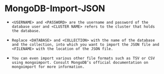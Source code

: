 # MongoDB-Import-JSON

*     <USERNAME> and <PASSWORD> are the username and password of the database user and <CLUSTER NAME> refers to the cluster that holds the database.

*     Replace <DATABASE> and <COLLECTION> with the name of the database and the collection, into which you want to import the JSON file and <FILENAME> with the location of the JSON file.

*     You can even import various other file formats such as TSV or CSV using mongoimport. Consult MongoDB’s official documentation on mongoimport for more information.
